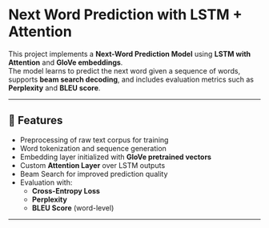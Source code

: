 # Next Word Prediction with LSTM + Attention  

This project implements a **Next-Word Prediction Model** using **LSTM with Attention** and **GloVe embeddings**.  
The model learns to predict the next word given a sequence of words, supports **beam search decoding**, and includes evaluation metrics such as **Perplexity** and **BLEU score**.  

---

## 📌 Features
- Preprocessing of raw text corpus for training  
- Word tokenization and sequence generation  
- Embedding layer initialized with **GloVe pretrained vectors**  
- Custom **Attention Layer** over LSTM outputs  
- Beam Search for improved prediction quality  
- Evaluation with:
  - **Cross-Entropy Loss**
  - **Perplexity**
  - **BLEU Score** (word-level)  

---
